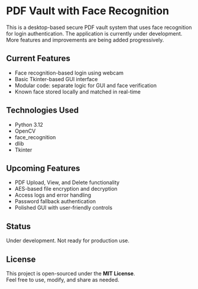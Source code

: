 # PDF Vault with Face Recognition

This is a desktop-based secure PDF vault system that uses face recognition for login authentication.
The application is currently under development. More features and improvements are being added progressively.

## Current Features

- Face recognition-based login using webcam
- Basic Tkinter-based GUI interface
- Modular code: separate logic for GUI and face verification
- Known face stored locally and matched in real-time

## Technologies Used

- Python 3.12
- OpenCV
- face_recognition
- dlib
- Tkinter



## Upcoming Features

- PDF Upload, View, and Delete functionality
- AES-based file encryption and decryption
- Access logs and error handling
- Password fallback authentication
- Polished GUI with user-friendly controls

## Status

Under development. Not ready for production use.


## License

This project is open-sourced under the **MIT License**.  
Feel free to use, modify, and share as needed.
